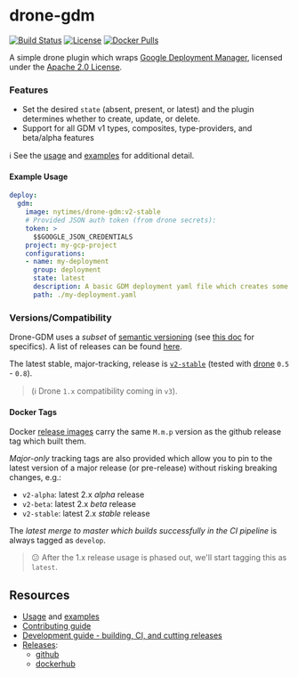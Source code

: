 # drone-gdm

[![Build Status](https://travis-ci.org/NYTimes/drone-gdm.svg?branch=master)](https://travis-ci.org/NYTimes/drone-gdm)
[![License](https://img.shields.io/badge/License-Apache%202.0-blue.svg)](./LICENSE.md)
[![Docker Pulls](https://img.shields.io/docker/pulls/nytimes/drone-gdm)](https://hub.docker.com/r/nytimes/drone-gdm)

A simple drone plugin which wraps [Google Deployment Manager](https://cloud.google.com/deployment-manager/docs/), licensed under the [Apache 2.0 License](./LICENSE.md).

### Features
 * Set the desired `state` (absent, present, or latest) and the plugin determines whether to create, update, or delete.
 * Support for all GDM v1 types, composites, type-providers, and beta/alpha features

:information_source: See the [usage](./doc/USAGE.md) and [examples](./doc/EXAMPLES.md) for additional detail.

#### Example Usage

```yaml
deploy:
  gdm:
    image: nytimes/drone-gdm:v2-stable
    # Provided JSON auth token (from drone secrets):
    token: >
      $$GOOGLE_JSON_CREDENTIALS
    project: my-gcp-project
    configurations:
    - name: my-deployment
      group: deployment
      state: latest
      description: A basic GDM deployment yaml file which creates some resources
      path: ./my-deployment.yaml

```


### Versions/Compatibility

Drone-GDM uses a _subset_ of [semantic versioning](https://semver.org/) (see [this doc](./doc/MAINTAINING.md) for specifics).
A list of releases can be found [here](https://github.com/nytimes/drone-gdm/releases).

The latest stable, major-tracking, release is [`v2-stable`](https://hub.docker.com/r/nytimes/drone-gdm/tags)
(tested with [drone](https://drone.io/) `0.5` - `0.8`).

> (:information_source: Drone `1.x` compatibility coming in `v3`).

#### Docker Tags

Docker [release images](https://hub.docker.com/r/nytimes/drone-gdm/tags/)
carry the same `M.m.p` version as the github release tag which built them.

_Major-only_ tracking tags are also provided which allow you to pin to the latest
version of a major release (or pre-release) without risking breaking changes, e.g.:
* `v2-alpha`: latest 2.x _alpha_ release
* `v2-beta`: latest 2.x _beta_ release
* `v2-stable`: latest 2.x _stable_ release

The _latest merge to master which builds successfully in the CI pipeline_ is always tagged as `develop`.

> :confused: After the 1.x release usage is phased out, we'll start tagging this as `latest`.

## Resources
 - [Usage](./doc/USAGE.md) and [examples](./doc/EXAMPLES.md)
 - [Contributing guide](./CONTRIBUTING.md)
 - [Development guide - building, CI, and cutting releases](./doc/DEVELOPMENT.md)
 - [Releases](./CHANGELOG.md):
   - [github](https://github.com/NYTimes/drone-gdm/releases)
   - [dockerhub](https://hub.docker.com/r/nytimes/drone-gdm/tags/)

